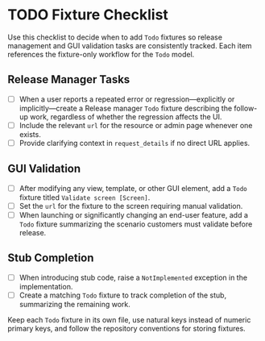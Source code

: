 # TODO Fixture Checklist

Use this checklist to decide when to add `Todo` fixtures so release management and GUI validation tasks are consistently tracked. Each item references the fixture-only workflow for the `Todo` model.

## Release Manager Tasks
- [ ] When a user reports a repeated error or regression—explicitly or implicitly—create a Release manager `Todo` fixture describing the follow-up work, regardless of whether the regression affects the UI.
- [ ] Include the relevant `url` for the resource or admin page whenever one exists.
- [ ] Provide clarifying context in `request_details` if no direct URL applies.

## GUI Validation
- [ ] After modifying any view, template, or other GUI element, add a `Todo` fixture titled `Validate screen [Screen]`.
- [ ] Set the `url` for the fixture to the screen requiring manual validation.
- [ ] When launching or significantly changing an end-user feature, add a `Todo` fixture summarizing the scenario customers must validate before release.

## Stub Completion
- [ ] When introducing stub code, raise a `NotImplemented` exception in the implementation.
- [ ] Create a matching `Todo` fixture to track completion of the stub, summarizing the remaining work.

Keep each `Todo` fixture in its own file, use natural keys instead of numeric primary keys, and follow the repository conventions for storing fixtures.
